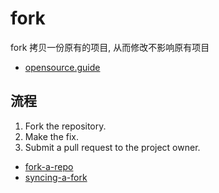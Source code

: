 # fork

fork 拷贝一份原有的项目, 从而修改不影响原有项目

- [opensource.guide](https://opensource.guide/)

## 流程

1. Fork the repository.
2. Make the fix.
3. Submit a pull request to the project owner.

- [fork-a-repo](https://help.github.com/en/articles/fork-a-repo)
- [syncing-a-fork](https://help.github.com/en/articles/syncing-a-fork)
